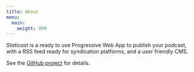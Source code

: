 ```yaml
---
title: About
menu:
  main:
    weight: 999
---
```


_Staticast_ is a ready to use Progressive Web App to publish your podcast, with a RSS feed ready for syndication platforms, and a user friendly CMS.

See the [GitHub project](https://github.com/Cecilapp/staticast#readme) for details.
